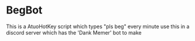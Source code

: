 # BegBot
This is a AtuoHotKey script which types "pls beg" every minute
use this in a discord server which has the 'Dank Memer' bot to make 



